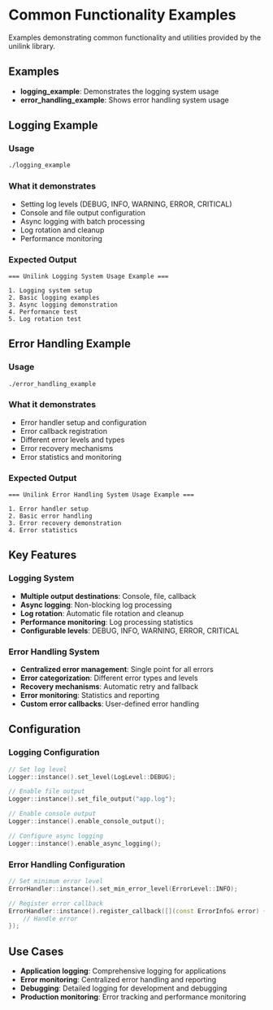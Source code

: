 # Common Functionality Examples

Examples demonstrating common functionality and utilities provided by the unilink library.

## Examples

- **logging_example**: Demonstrates the logging system usage
- **error_handling_example**: Shows error handling system usage

## Logging Example

### Usage
```bash
./logging_example
```

### What it demonstrates
- Setting log levels (DEBUG, INFO, WARNING, ERROR, CRITICAL)
- Console and file output configuration
- Async logging with batch processing
- Log rotation and cleanup
- Performance monitoring

### Expected Output
```
=== Unilink Logging System Usage Example ===

1. Logging system setup
2. Basic logging examples
3. Async logging demonstration
4. Performance test
5. Log rotation test
```

## Error Handling Example

### Usage
```bash
./error_handling_example
```

### What it demonstrates
- Error handler setup and configuration
- Error callback registration
- Different error levels and types
- Error recovery mechanisms
- Error statistics and monitoring

### Expected Output
```
=== Unilink Error Handling System Usage Example ===

1. Error handler setup
2. Basic error handling
3. Error recovery demonstration
4. Error statistics
```

## Key Features

### Logging System
- **Multiple output destinations**: Console, file, callback
- **Async logging**: Non-blocking log processing
- **Log rotation**: Automatic file rotation and cleanup
- **Performance monitoring**: Log processing statistics
- **Configurable levels**: DEBUG, INFO, WARNING, ERROR, CRITICAL

### Error Handling System
- **Centralized error management**: Single point for all errors
- **Error categorization**: Different error types and levels
- **Recovery mechanisms**: Automatic retry and fallback
- **Error monitoring**: Statistics and reporting
- **Custom error callbacks**: User-defined error handling

## Configuration

### Logging Configuration
```cpp
// Set log level
Logger::instance().set_level(LogLevel::DEBUG);

// Enable file output
Logger::instance().set_file_output("app.log");

// Enable console output
Logger::instance().enable_console_output();

// Configure async logging
Logger::instance().enable_async_logging();
```

### Error Handling Configuration
```cpp
// Set minimum error level
ErrorHandler::instance().set_min_error_level(ErrorLevel::INFO);

// Register error callback
ErrorHandler::instance().register_callback([](const ErrorInfo& error) {
    // Handle error
});
```

## Use Cases

- **Application logging**: Comprehensive logging for applications
- **Error monitoring**: Centralized error handling and reporting
- **Debugging**: Detailed logging for development and debugging
- **Production monitoring**: Error tracking and performance monitoring
